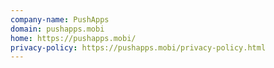 ```yaml
---
company-name: PushApps
domain: pushapps.mobi
home: https://pushapps.mobi/
privacy-policy: https://pushapps.mobi/privacy-policy.html
---
```




